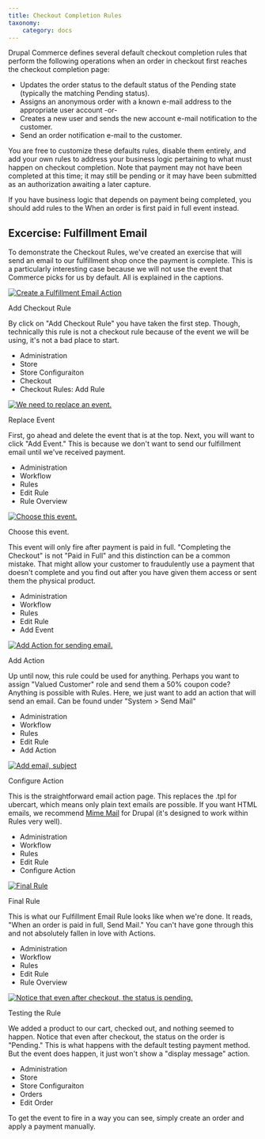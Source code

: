 ```yaml
---
title: Checkout Completion Rules
taxonomy:
    category: docs
---
```


<div class="docs-enhanced">
<p>Drupal Commerce defines several default checkout completion rules that perform the following operations when an order in checkout first reaches the checkout completion page:</p>
<ul>
    <li>Updates the order status to the default status of the Pending state (typically the matching Pending status).</li>
    <li>Assigns an anonymous order with a known e-mail address to the appropriate user account -or-</li>
    <li>Creates a new user and sends the new account e-mail notification to the customer.</li>
    <li>Send an order notification e-mail to the customer.</li>
</ul>
<p>You are free to customize these defaults rules, disable them entirely, and add your own rules to address your business logic pertaining to what must happen on checkout completion. Note that payment may not have been completed at this time; it may still be pending or it may have been submitted as an authorization awaiting a later capture.</p>
<p>If you have business logic that depends on payment being completed, you should add rules to the When an order is first paid in full event instead.</p>
<h2>Excercise: Fulfillment Email</h2>
<p>To demonstrate the Checkout Rules, we've created an exercise that will send an email to our fulfillment shop once the payment is complete. This is a particularly interesting case because we will not use the event that Commerce picks for us by default. All is explained in the captions.</p>
<div class="screenshot screenshot-caption">
    <div class="img">
        <a href="/sites/default/files/docs/Checkout-Rules-Exercise-1.png">
            <img src="/sites/default/files/docs/Checkout-Rules-Exercise-1.png" alt="Create a Fulfillment Email Action" />
        </a>
    </div>
    <div class="caption">
        <p class="caption-title">Add Checkout Rule</p>
        <p>By click on "Add Checkout Rule" you have taken the first step. Though, technically this rule is not a checkout rule because of the event we will be using, it's not a bad place to start.</p>
    </div>
    <ul class="screenshot_breadcrumbs">
        <li class="first">Administration</li>
        <li>Store</li>
        <li>Store Configuraiton</li>
        <li>Checkout</li>
        <li class="last">Checkout Rules: Add Rule</li>
    </ul>
</div>

<div class="screenshot screenshot-caption">
    <div class="img">
        <a href="/sites/default/files/docs/Checkout-Rules-Exercise-2.png">
            <img src="/sites/default/files/docs/Checkout-Rules-Exercise-2.png" alt="We need to replace an event." />
        </a>
    </div>
    <div class="caption">
        <p class="caption-title">Replace Event</p>
        <p>First, go ahead and delete the event that is at the top. Next, you will want to click "Add Event." This is because we don't want to send our fulfillment email until we've received payment.</p>
    </div>
    <ul class="screenshot_breadcrumbs">
        <li class="first">Administration</li>
        <li>Workflow</li>
        <li>Rules</li>
        <li>Edit Rule</li>
        <li class="last">Rule Overview</li>
    </ul>
</div>

<div class="screenshot screenshot-caption">
    <div class="img">
        <a href="/sites/default/files/docs/Checkout-Rules-Exercise-3.png">
            <img src="/sites/default/files/docs/Checkout-Rules-Exercise-3.png" alt="Choose this event. " />
        </a>
    </div>
    <div class="caption">
        <p class="caption-title">Choose this event.</p>
        <p>This event will only fire after payment is paid in full. "Completing the Checkout" is not "Paid in Full" and this distinction can be a common mistake. That might allow your customer to fraudulently use a payment that doesn't complete and you find out after you have given them access or sent them the physical product.</p>
    </div>
    <ul class="screenshot_breadcrumbs">
        <li class="first">Administration</li>
        <li>Workflow</li>
        <li>Rules</li>
        <li>Edit Rule</li>
        <li class="last">Add Event</li>
    </ul>
</div>

<div class="screenshot screenshot-caption">
    <div class="img">
        <a href="/sites/default/files/docs/Checkout-Rules-Exercise-4.png">
            <img src="/sites/default/files/docs/Checkout-Rules-Exercise-4.png" alt="Add Action for sending email." />
        </a>
    </div>
    <div class="caption">
        <p class="caption-title">Add Action</p>
        <p>Up until now, this rule could be used for anything. Perhaps you want to assign "Valued Customer" role and send them a 50% coupon code? Anything is possible with Rules. Here, we just want to add an action that will send an email. Can be found under "System &gt; Send Mail"</p>
    </div>
    <ul class="screenshot_breadcrumbs">
        <li class="first">Administration</li>
        <li>Workflow</li>
        <li>Rules</li>
        <li>Edit Rule</li>
        <li class="last">Add Action</li>
    </ul>
</div>

<div class="screenshot screenshot-caption">
    <div class="img">
        <a href="/sites/default/files/docs/Checkout-Rules-Exercise-5.png">
            <img src="/sites/default/files/docs/Checkout-Rules-Exercise-5.png" alt="Add email, subject" />
        </a>
    </div>
    <div class="caption">
        <p class="caption-title">Configure Action</p>
        <p>This is the straightforward email action page. This replaces the .tpl for ubercart, which means only plain text emails are possible. If you want HTML emails, we recommend <a href="http://drupal.org/project/mimemail">Mime Mail</a> for Drupal (it's designed to work within Rules very well).</p>
    </div>
    <ul class="screenshot_breadcrumbs">
        <li class="first">Administration</li>
        <li>Workflow</li>
        <li>Rules</li>
        <li>Edit Rule</li>
        <li class="last">Configure Action</li>
    </ul>
</div>

<div class="screenshot screenshot-caption">
    <div class="img">
        <a href="/sites/default/files/docs/Checkout-Rules-Exercise-6.png">
            <img src="/sites/default/files/docs/Checkout-Rules-Exercise-6.png" alt="Final Rule" />
        </a>
    </div>
    <div class="caption">
        <p class="caption-title">Final Rule</p>
        <p>This is what our Fulfillment Email Rule looks like when we're done. It reads, "When an order is paid in full, Send Mail." You can't have gone through this and not absolutely fallen in love with Actions.</p>
    </div>
    <ul class="screenshot_breadcrumbs">
        <li class="first">Administration</li>
        <li>Workflow</li>
        <li>Rules</li>
        <li>Edit Rule</li>
        <li class="last">Rule Overview</li>
    </ul>
</div>

<div class="screenshot screenshot-caption">
    <div class="img">
        <a href="/sites/default/files/docs/Checkout-Rules-Exercise-7.png">
            <img src="/sites/default/files/docs/Checkout-Rules-Exercise-7.png" alt="Notice that even after checkout, the status is pending." />
        </a>
    </div>
    <div class="caption">
        <p class="caption-title">Testing the Rule</p>
        <p>We added a product to our cart, checked out, and nothing seemed to happen. Notice that even after checkout, the status on the order is "Pending." This is what happens with the default testing payment method. But the event does happen, it just won't show a "display message" action.</p>
    </div>
    <ul class="screenshot_breadcrumbs">
        <li class="first">Administration</li>
        <li>Store</li>
        <li>Store Configuraiton</li>
        <li>Orders</li>
        <li class="last">Edit Order</li>
    </ul>
</div>
<p>To get the event to fire in a way you can see, simply create an order and apply a payment manually.</p>
</div>
